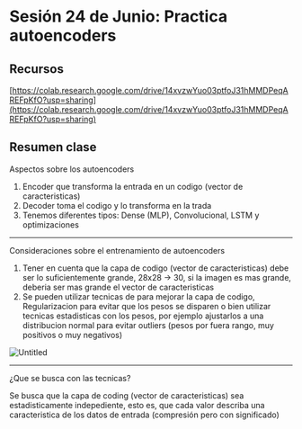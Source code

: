 # Sesión 24 de Junio: Practica autoencoders

## Recursos

[https://colab.research.google.com/drive/14xvzwYuo03ptfoJ31hMMDPeqAREFpKfO?usp=sharing](https://colab.research.google.com/drive/14xvzwYuo03ptfoJ31hMMDPeqAREFpKfO?usp=sharing) 

## Resumen clase

Aspectos sobre los autoencoders

1. Encoder que transforma la entrada en un codigo (vector de caracteristicas)
2. Decoder toma el codigo y lo transforma en la trada
3. Tenemos diferentes tipos: Dense (MLP), Convolucional, LSTM y optimizaciones

---

Consideraciones sobre el entrenamiento de autoencoders

1. Tener en cuenta que la capa de codigo (vector de caracteristicas) debe ser lo suficientemente grande, 28x28 → 30, si la imagen es mas grande, deberia ser mas grande el vector de caracteristicas
2. Se pueden utilizar tecnicas de para mejorar la capa de codigo, Regularizacion para evitar que los pesos se disparen o bien utilizar tecnicas estadisticas con los pesos, por ejemplo ajustarlos a una distribucion normal para evitar outliers (pesos por fuera rango, muy positivos o muy negativos)

![Untitled](Sesio%CC%81n%2024%20de%20Junio%20Practica%20autoencoders%20ee4c94044a7b4b1db7a9abd5637f2126/Untitled.png)

---

¿Que se busca con las tecnicas?

Se busca que la capa de coding (vector de caracteristicas) sea estadisticamente indepediente, esto es, que cada valor describa una caracteristica de los datos de entrada (compresión pero con significado)